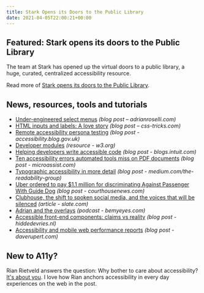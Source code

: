 ```yaml
---
title: Stark Opens its Doors to the Public Library
date: 2021-04-05T22:00:21+00:00
---
```


## Featured: Stark opens its doors to the Public Library

The team at Stark has opened up the virtual doors to a public library, a huge, curated, centralized accessibility resource.

Read more of [Stark opens its doors to the Public Library](https://www.getstark.co/blog/open-public-library-doors).

## News, resources, tools and tutorials

- [Under-engineered select menus](https://adrianroselli.com/2021/03/under-engineered-select-menus.html) *(blog post – adrianroselli.com)*
- [HTML inputs and labels: A love story](https://css-tricks.com/html-inputs-and-labels-a-love-story/) *(blog post – css-tricks.com)*
- [Remote accessibility persona testing](https://accessibility.blog.gov.uk/2021/03/30/remote-accessibility-persona-testing/) *(blog post - accessibility.blog.gov.uk)*
- [Developer modules](https://www.w3.org/WAI/curricula/developer-modules/) *(resource - w3.org)*
- [Helping developers write accessible code](https://blogs.intuit.com/blog/2021/03/30/helping-developers-write-accessible-code/) *(blog post - blogs.intuit.com)*
- [Ten accessibility errors automated tools miss on PDF documents](https://www.microassist.com/digital-accessibility/pdf-accessibility-errors-automated-tools-miss/) *(blog post - microassist.com)*
- [Typographic accessibility in more detail](https://medium.com/the-readability-group/typographic-accessibility-in-more-detail-4a11a0ef1cc2) *(blog post - medium.com/the-readability-group)*
- [Uber ordered to pay $1.1 million for discriminating Against Passenger With Guide Dog](https://www.courthousenews.com/uber-ordered-to-pay-1-1-million-for-discriminating-against-passenger-with-guide-dog) *(blog post - courthousenews.com)*
- [Clubhouse, the shift to spoken social media, and the voices that will be silenced](https://slate.com/technology/2021/03/clubhouse-voice-social-media-people-who-stutter.html) *(article - slate.com)*
- [Adrian and the overlays](https://www.bemyeyes.com/podcasts/adrian-and-the-overlays) *(podcast - bemyeyes.com)*
- [Accessible front-end components: claims vs reality](https://hiddedevries.nl/en/blog/2021-04-02-accessible-front-end-components-claims-vs-reality) *(blog post - hiddedevries.nl)*
- [Accessibility and mobile web performance reports](https://daverupert.com/2021/04/the-data-is-in/) *(blog post - daverupert.com)*

## New to A11y?

Rian Rietveld answers the question: Why bother to care about accessibility? [It's about you](https://a11y-collective.com/blog/blind-people-dont-visit-my-website/). I love how Rian anchors accessibility in every day experiences on the web in the post.

